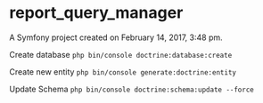 report_query_manager
====================

A Symfony project created on February 14, 2017, 3:48 pm.


Create database
`php bin/console doctrine:database:create`

Create new entity
`php bin/console generate:doctrine:entity`

Update Schema
`php bin/console doctrine:schema:update --force`


